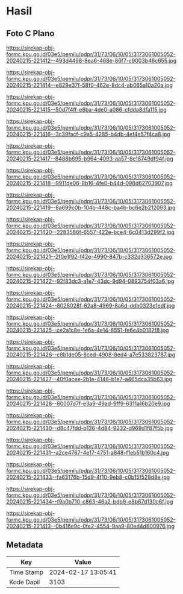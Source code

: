 # Hasil

## Foto C Plano

https://sirekap-obj-formc.kpu.go.id/03e5/pemilu/pdpr/31/73/06/10/05/3173061005052-20240215-221412--493d4498-8ea6-468e-86f7-c9003b46c655.jpg

https://sirekap-obj-formc.kpu.go.id/03e5/pemilu/pdpr/31/73/06/10/05/3173061005052-20240215-221414--e829e37f-58f0-462e-8dc4-ab065a10a20a.jpg

https://sirekap-obj-formc.kpu.go.id/03e5/pemilu/pdpr/31/73/06/10/05/3173061005052-20240215-221415--50d7f4ff-e8ba-4de0-a086-cfdda8dfa115.jpg

https://sirekap-obj-formc.kpu.go.id/03e5/pemilu/pdpr/31/73/06/10/05/3173061005052-20240215-221416--3c39facf-c9a5-4285-b4db-4ef4e57f4ca8.jpg

https://sirekap-obj-formc.kpu.go.id/03e5/pemilu/pdpr/31/73/06/10/05/3173061005052-20240215-221417--8488b695-b964-4093-aa57-8e18749df94f.jpg

https://sirekap-obj-formc.kpu.go.id/03e5/pemilu/pdpr/31/73/06/10/05/3173061005052-20240215-221418--9911de06-8b16-4fe0-b44d-098d62703907.jpg

https://sirekap-obj-formc.kpu.go.id/03e5/pemilu/pdpr/31/73/06/10/05/3173061005052-20240215-221419--8a699c0b-104b-448c-ba4b-bc6e2b212093.jpg

https://sirekap-obj-formc.kpu.go.id/03e5/pemilu/pdpr/31/73/06/10/05/3173061005052-20240215-221420--2283586f-6557-422e-bce4-6c0413d299f2.jpg

https://sirekap-obj-formc.kpu.go.id/03e5/pemilu/pdpr/31/73/06/10/05/3173061005052-20240215-221421--2f0e1f92-f42e-4990-847b-c332d336572e.jpg

https://sirekap-obj-formc.kpu.go.id/03e5/pemilu/pdpr/31/73/06/10/05/3173061005052-20240215-221422--92f83dc3-a1e7-43dc-9d94-0893754f03a6.jpg

https://sirekap-obj-formc.kpu.go.id/03e5/pemilu/pdpr/31/73/06/10/05/3173061005052-20240215-221424--8028028f-62a8-4969-8a6d-ddb0323e1edf.jpg

https://sirekap-obj-formc.kpu.go.id/03e5/pemilu/pdpr/31/73/06/10/05/3173061005052-20240215-221425--ce2a1c8e-1e6a-4e14-8551-fe6e4b0182f8.jpg

https://sirekap-obj-formc.kpu.go.id/03e5/pemilu/pdpr/31/73/06/10/05/3173061005052-20240215-221426--c8b1de05-8ced-4908-8ed4-a7e533823787.jpg

https://sirekap-obj-formc.kpu.go.id/03e5/pemilu/pdpr/31/73/06/10/05/3173061005052-20240215-221427--40f0acee-2b1e-4146-b1e7-a465dca35b63.jpg

https://sirekap-obj-formc.kpu.go.id/03e5/pemilu/pdpr/31/73/06/10/05/3173061005052-20240215-221428--80007d7f-e3a9-49ad-9ff9-6311a16b20e9.jpg

https://sirekap-obj-formc.kpu.go.id/03e5/pemilu/pdpr/31/73/06/10/05/3173061005052-20240215-221430--d8c47fdd-b136-4d84-9232-d969d1f87f5b.jpg

https://sirekap-obj-formc.kpu.go.id/03e5/pemilu/pdpr/31/73/06/10/05/3173061005052-20240215-221431--a2ce4767-4e17-4751-a848-f1eb51b160c4.jpg

https://sirekap-obj-formc.kpu.go.id/03e5/pemilu/pdpr/31/73/06/10/05/3173061005052-20240215-221433--fa63176b-15d9-4f10-9eb8-c0b15f528d8e.jpg

https://sirekap-obj-formc.kpu.go.id/03e5/pemilu/pdpr/31/73/06/10/05/3173061005052-20240215-221434--f9a0b710-c863-46a2-bdb9-e8b67d130c6f.jpg

https://sirekap-obj-formc.kpu.go.id/03e5/pemilu/pdpr/31/73/06/10/05/3173061005052-20240215-221413--0b416e9c-0fe2-4554-9aa9-80ed4d600976.jpg


## Metadata

| Key        | Value               |
| ---------- | ------------------- |
| Time Stamp | 2024-02-17 13:05:41 |
| Kode Dapil | 3103                |



